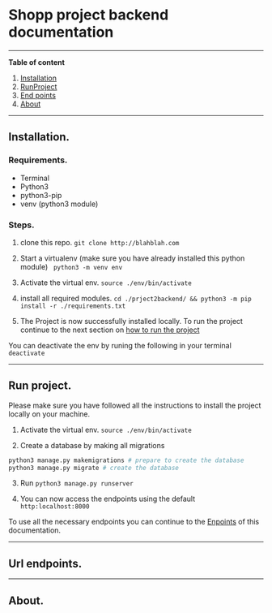  # Shopp project backend documentation

---

**Table of content**
1. [Installation](#installation)
1. [RunProject](#run-project)
1. [End points](#url-end-points)
1. [About](#about)

---

## Installation.

### Requirements.
- Terminal
- Python3
- python3-pip
- venv (python3 module)

### Steps.
1. clone this repo.
` git clone http://blahblah.com `

1. Start a virtualenv (make sure you have already installed this python module)
` python3 -m venv env`

1. Activate the virtual env.
` source ./env/bin/activate `

1. install all required modules.
` cd ./prject2backend/ && python3 -m pip install -r ./requirements.txt `

1. The Project is now successfully installed locally. To run the project continue to the next section on [how to run the project](#run-project)

You can deactivate the env by runing the following in your terminal
` deactivate `



---



## Run project.

Please make sure you have followed all the instructions to install the project locally on your machine.

1. Activate the virtual env.
` source ./env/bin/activate `

2. Create a database by making all migrations
```sh
python3 manage.py makemigrations # prepare to create the database
python3 manage.py migrate # create the database
```

3. Run `python3 manage.py runserver`

4. You can now access the endpoints using the default
  ` http:localhost:8000 `

To use all the necessary endpoints you can continue to the [Enpoints](#endpoints) of this documentation.

---

## Url endpoints.

---

## About.

